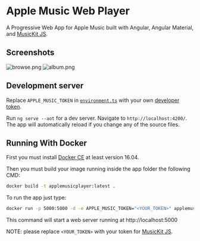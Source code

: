 # Apple Music Web Player

A Progressive Web App for Apple Music built with Angular, Angular Material, and [MusicKit JS](https://developer.apple.com/documentation/musickitjs).

## Screenshots

![browse.png](./screenshots/browse.png)
![album.png](./screenshots/album.png)

## Development server

Replace `APPLE_MUSIC_TOKEN` in [`environment.ts`](src/environments/environment.ts) with your own [developer token](https://developer.apple.com/documentation/applemusicapi/getting_keys_and_creating_tokens).

Run `ng serve --aot` for a dev server. Navigate to `http://localhost:4200/`. The app will automatically reload if you change any of the source files.


## Running With Docker

First you must install [Docker CE](https://docs.docker.com/install/) at least version 16.04.

Then you must build your image running inside the app folder the following CMD:

```bash
docker build -t applemusicplayer:latest .
```

To run the app just type: 

```bash
docker run -p 5000:5000 -d -e APPLE_MUSIC_TOKEN="<YOUR_TOKEN>" applemusicplayer:latest
```

This command will start a web server running at http://localhost:5000

NOTE: please replace `<YOUR_TOKEN>` with your token for [MusicKit JS](https://developer.apple.com/documentation/musickitjs).

